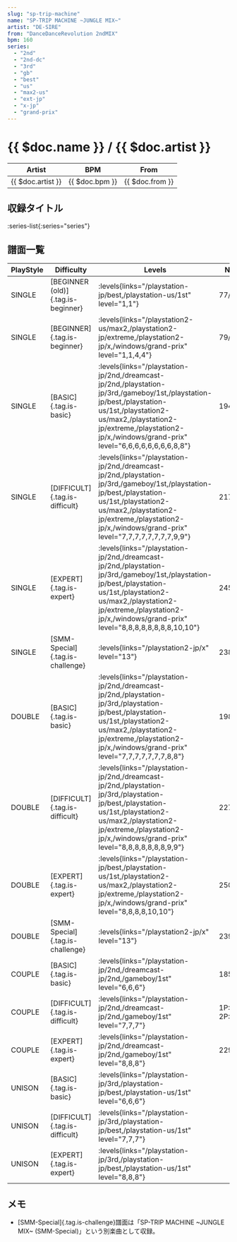 ```yaml
---
slug: "sp-trip-machine"
name: "SP-TRIP MACHINE ~JUNGLE MIX~"
artist: "DE-SIRE"
from: "DanceDanceRevolution 2ndMIX"
bpm: 160
series:
  - "2nd"
  - "2nd-dc"
  - "3rd"
  - "gb"
  - "best"
  - "us"
  - "max2-us"
  - "ext-jp"
  - "x-jp"
  - "grand-prix"
---
```


# {{ $doc.name }} / {{ $doc.artist }}

|Artist|BPM|From|
|------|---|----|
|{{ $doc.artist }}|{{ $doc.bpm }}|{{ $doc.from }}|

## 収録タイトル

:series-list{:series="series"}

## 譜面一覧

|PlayStyle|Difficulty|Levels|Notes|Movie|
|---------|----------|------|-----|-----|
|SINGLE|[BEGINNER (old)]{.tag.is-beginner}| :levels{links="/playstation-jp/best,/playstation-us/1st" level="1,1"}|77/0||
|SINGLE|[BEGINNER]{.tag.is-beginner}| :levels{links="/playstation2-us/max2,/playstation2-jp/extreme,/playstation2-jp/x,/windows/grand-prix" level="1,1,4,4"}|79/0||
|SINGLE|[BASIC]{.tag.is-basic}| :levels{links="/playstation-jp/2nd,/dreamcast-jp/2nd,/playstation-jp/3rd,/gameboy/1st,/playstation-jp/best,/playstation-us/1st,/playstation2-us/max2,/playstation2-jp/extreme,/playstation2-jp/x,/windows/grand-prix" level="6,6,6,6,6,6,6,6,8,8"}|194/0||
|SINGLE|[DIFFICULT]{.tag.is-difficult}| :levels{links="/playstation-jp/2nd,/dreamcast-jp/2nd,/playstation-jp/3rd,/gameboy/1st,/playstation-jp/best,/playstation-us/1st,/playstation2-us/max2,/playstation2-jp/extreme,/playstation2-jp/x,/windows/grand-prix" level="7,7,7,7,7,7,7,7,9,9"}|217/0||
|SINGLE|[EXPERT]{.tag.is-expert}| :levels{links="/playstation-jp/2nd,/dreamcast-jp/2nd,/playstation-jp/3rd,/gameboy/1st,/playstation-jp/best,/playstation-us/1st,/playstation2-us/max2,/playstation2-jp/extreme,/playstation2-jp/x,/windows/grand-prix" level="8,8,8,8,8,8,8,8,10,10"}|245/0||
|SINGLE|[SMM-Special]{.tag.is-challenge}| :levels{links="/playstation2-jp/x" level="13"}|238/4||
|DOUBLE|[BASIC]{.tag.is-basic}| :levels{links="/playstation-jp/2nd,/dreamcast-jp/2nd,/playstation-jp/3rd,/playstation-jp/best,/playstation-us/1st,/playstation2-us/max2,/playstation2-jp/extreme,/playstation2-jp/x,/windows/grand-prix" level="7,7,7,7,7,7,7,8,8"}|198/0||
|DOUBLE|[DIFFICULT]{.tag.is-difficult}| :levels{links="/playstation-jp/2nd,/dreamcast-jp/2nd,/playstation-jp/3rd,/playstation-jp/best,/playstation-us/1st,/playstation2-us/max2,/playstation2-jp/extreme,/playstation2-jp/x,/windows/grand-prix" level="8,8,8,8,8,8,8,9,9"}|227/0||
|DOUBLE|[EXPERT]{.tag.is-expert}| :levels{links="/playstation-jp/best,/playstation-us/1st,/playstation2-us/max2,/playstation2-jp/extreme,/playstation2-jp/x,/windows/grand-prix" level="8,8,8,8,10,10"}|250/0||
|DOUBLE|[SMM-Special]{.tag.is-challenge}| :levels{links="/playstation2-jp/x" level="13"}|239/4||
|COUPLE|[BASIC]{.tag.is-basic}| :levels{links="/playstation-jp/2nd,/dreamcast-jp/2nd,/gameboy/1st" level="6,6,6"}|185/0||
|COUPLE|[DIFFICULT]{.tag.is-difficult}| :levels{links="/playstation-jp/2nd,/dreamcast-jp/2nd,/gameboy/1st" level="7,7,7"}|1P:191/0 2P:192/0||
|COUPLE|[EXPERT]{.tag.is-expert}| :levels{links="/playstation-jp/2nd,/dreamcast-jp/2nd,/gameboy/1st" level="8,8,8"}|229/0||
|UNISON|[BASIC]{.tag.is-basic}| :levels{links="/playstation-jp/3rd,/playstation-jp/best,/playstation-us/1st" level="6,6,6"}|||
|UNISON|[DIFFICULT]{.tag.is-difficult}| :levels{links="/playstation-jp/3rd,/playstation-jp/best,/playstation-us/1st" level="7,7,7"}|||
|UNISON|[EXPERT]{.tag.is-expert}| :levels{links="/playstation-jp/3rd,/playstation-jp/best,/playstation-us/1st" level="8,8,8"}|||

## メモ

- [SMM-Special]{.tag.is-challenge}譜面は「SP-TRIP MACHINE \~JUNGLE MIX\~ (SMM-Special)」という別楽曲として収録。
